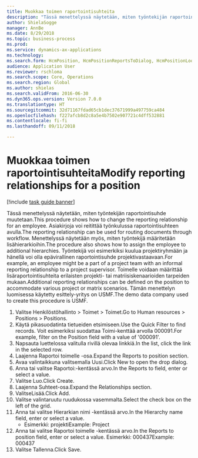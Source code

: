 ```yaml
--- 
title: Muokkaa toimen raportointisuhteita
description: "Tässä menettelyssä näytetään, miten työntekijän raportointisuhde muutetaan."
author: ShielaSogge
manager: AnnBe
ms.date: 8/29/2018
ms.topic: business-process
ms.prod: 
ms.service: dynamics-ax-applications
ms.technology: 
ms.search.form: HcmPosition, HcmPositionReportsToDialog, HcmPositionLookup
audience: Application User
ms.reviewer: rschloma
ms.search.scope: Core, Operations
ms.search.region: Global
ms.author: shielas
ms.search.validFrom: 2016-06-30
ms.dyn365.ops.version: Version 7.0.0
ms.translationtype: HT
ms.sourcegitcommit: 32d71167fdad65cb1dec37671999a497759ca484
ms.openlocfilehash: f227afcb8d2c8a5e4b7502e907721c4dff532881
ms.contentlocale: fi-fi
ms.lasthandoff: 09/11/2018

---
```

# <a name="modify-reporting-relationships-for-a-position"></a><span data-ttu-id="41f5a-103">Muokkaa toimen raportointisuhteita</span><span class="sxs-lookup"><span data-stu-id="41f5a-103">Modify reporting relationships for a position</span></span>

[!include [task guide banner](../../includes/task-guide-banner.md)]

<span data-ttu-id="41f5a-104">Tässä menettelyssä näytetään, miten työntekijän raportointisuhde muutetaan.</span><span class="sxs-lookup"><span data-stu-id="41f5a-104">This procedure shows how to change the reporting relationship for an employee.</span></span> <span data-ttu-id="41f5a-105">Asiakirjoja voi reitittää työnkulussa raportointisuhteen avulla.</span><span class="sxs-lookup"><span data-stu-id="41f5a-105">The reporting relationship can be used for routing documents through workflow.</span></span> <span data-ttu-id="41f5a-106">Menettelyssä näytetään myös, miten työntekijä määritetään lisähierarkioihin.</span><span class="sxs-lookup"><span data-stu-id="41f5a-106">The procedure also shows how to assign the employee to additional hierarchies.</span></span> <span data-ttu-id="41f5a-107">Työntekijä voi esimerkiksi kuulua projektiryhmään ja hänellä voi olla epävirallinen raportointisuhde projektivastaavaan.</span><span class="sxs-lookup"><span data-stu-id="41f5a-107">For example, an employee might be a part of a project team with an informal reporting relationship to a project supervisor.</span></span> <span data-ttu-id="41f5a-108">Toimelle voidaan määrittää lisäraportointisuhteita erilaisten projekti- tai matriisiskenaarioiden tarpeiden mukaan.</span><span class="sxs-lookup"><span data-stu-id="41f5a-108">Additional reporting relationships can be defined on the position to accommodate various project or matrix scenarios.</span></span> <span data-ttu-id="41f5a-109">Tämän menettelyn luomisessa käytetty esittely-yritys on USMF.</span><span class="sxs-lookup"><span data-stu-id="41f5a-109">The demo data company used to create this procedure is USMF.</span></span>

1. <span data-ttu-id="41f5a-110">Valitse Henkilöstöhallinto > Toimet > Toimet.</span><span class="sxs-lookup"><span data-stu-id="41f5a-110">Go to Human resources > Positions > Positions.</span></span>
2. <span data-ttu-id="41f5a-111">Käytä pikasuodatinta tietueiden etsimiseen.</span><span class="sxs-lookup"><span data-stu-id="41f5a-111">Use the Quick Filter to find records.</span></span> <span data-ttu-id="41f5a-112">Voit esimerkiksi suodattaa Toimi-kenttää arvolla 000091.</span><span class="sxs-lookup"><span data-stu-id="41f5a-112">For example, filter on the Position field with a value of '000091'.</span></span>
3. <span data-ttu-id="41f5a-113">Napsauta luettelossa valitulla rivillä olevaa linkkiä.</span><span class="sxs-lookup"><span data-stu-id="41f5a-113">In the list, click the link in the selected row.</span></span>
4. <span data-ttu-id="41f5a-114">Laajenna Raportoi toimelle -osa.</span><span class="sxs-lookup"><span data-stu-id="41f5a-114">Expand the Reports to position section.</span></span>
5. <span data-ttu-id="41f5a-115">Avaa valintaikkuna valitsemalla Uusi.</span><span class="sxs-lookup"><span data-stu-id="41f5a-115">Click New to open the drop dialog.</span></span>
6. <span data-ttu-id="41f5a-116">Anna tai valitse Raportoi:-kentässä arvo.</span><span class="sxs-lookup"><span data-stu-id="41f5a-116">In the Reports to field, enter or select a value.</span></span>
7. <span data-ttu-id="41f5a-117">Valitse Luo.</span><span class="sxs-lookup"><span data-stu-id="41f5a-117">Click Create.</span></span>
8. <span data-ttu-id="41f5a-118">Laajenna Suhteet-osa.</span><span class="sxs-lookup"><span data-stu-id="41f5a-118">Expand the Relationships section.</span></span>
9. <span data-ttu-id="41f5a-119">ValitseLisää.</span><span class="sxs-lookup"><span data-stu-id="41f5a-119">Click Add.</span></span>
10. <span data-ttu-id="41f5a-120">Valitse valintaruutu ruudukossa vasemmalta.</span><span class="sxs-lookup"><span data-stu-id="41f5a-120">Select the check box on the left of the grid.</span></span>
11. <span data-ttu-id="41f5a-121">Anna tai valitse Hierarkian nimi -kentässä arvo.</span><span class="sxs-lookup"><span data-stu-id="41f5a-121">In the Hierarchy name field, enter or select a value.</span></span>
    * <span data-ttu-id="41f5a-122">Esimerkki: projekti</span><span class="sxs-lookup"><span data-stu-id="41f5a-122">Example: Project</span></span>  
12. <span data-ttu-id="41f5a-123">Anna tai valitse Raportoi toimelle -kentässä arvo.</span><span class="sxs-lookup"><span data-stu-id="41f5a-123">In the Reports to position field, enter or select a value.</span></span>  <span data-ttu-id="41f5a-124">Esimerkki: 000437</span><span class="sxs-lookup"><span data-stu-id="41f5a-124">Example:  000437</span></span>
13. <span data-ttu-id="41f5a-125">Valitse Tallenna.</span><span class="sxs-lookup"><span data-stu-id="41f5a-125">Click Save.</span></span>


